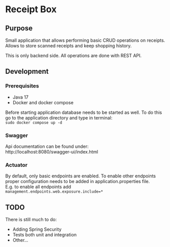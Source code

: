 # Receipt Box

## Purpose
Small application that allows performing basic CRUD operations on receipts.
Allows to store scanned receipts and keep shopping history.

This is only backend side. All operations are done with REST API.

## Development
### Prerequisites
 * Java 17
 * Docker and docker compose

Before starting application database needs to be started as well. To do this go to the application directory and type in terminal: </br>
`sudo docker compose up -d`

### Swagger
Api documentation can be found under: </br>
http://localhost:8080/swagger-ui/index.html

### Actuator
By default, only basic endpoints are enabled. To enable other endpoints proper configuration needs to be added in application.properties file. </br>
E.g. to enable all endpoints add `management.endpoints.web.exposure.include=*`

## TODO
There is still much to do:
* Adding Spring Security
* Tests both unit and integration
* Other...

